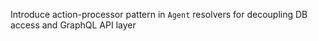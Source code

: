 Introduce action-processor pattern in `Agent` resolvers for decoupling DB access and GraphQL API layer

